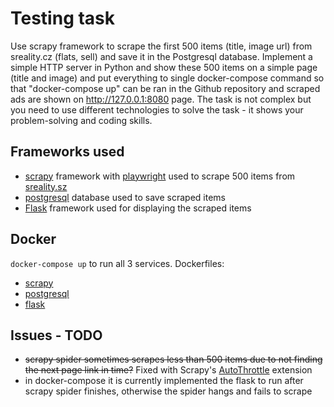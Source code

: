 # Testing task
Use scrapy framework to scrape the first 500 items (title, image url) from sreality.cz (flats, sell) and save it in the Postgresql database. Implement a simple HTTP server in Python and show these 500 items on a simple page (title and image) and put everything to single docker-compose command so that "docker-compose up" can be ran in the Github repository and scraped ads are shown on http://127.0.0.1:8080 page. The task is not complex but you need to use different technologies to solve the task - it shows your problem-solving and coding skills.

## Frameworks used
- [scrapy](https://scrapy.org/) framework with [playwright](https://github.com/scrapy-plugins/scrapy-playwright) used to scrape 500 items from [sreality.sz](https://www.sreality.cz/)
- [postgresql](https://www.postgresql.org/) database used to save scraped items
- [Flask](https://flask.palletsprojects.com/en/2.3.x/) framework used for displaying the scraped items

## Docker
`docker-compose up` to run all 3 services. Dockerfiles:
- [scrapy](scrapy.Dockerfile)
- [postgresql](postgresql.Dockerfile)
- [flask](flask.Dockerfile)

## Issues - TODO
- ~~scrapy spider sometimes scrapes less than 500 items due to not finding the next page link in time?~~ Fixed with Scrapy's [AutoThrottle](https://docs.scrapy.org/en/latest/topics/autothrottle.html) extension
- in docker-compose it is currently implemented the flask to run after scrapy spider finishes, otherwise the spider hangs and fails to scrape